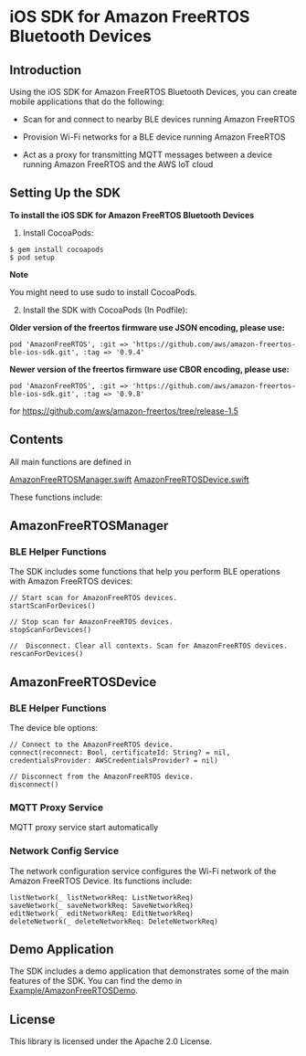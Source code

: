 # iOS SDK for Amazon FreeRTOS Bluetooth Devices

## Introduction

Using the iOS SDK for Amazon FreeRTOS Bluetooth Devices, you can create mobile applications that do the following:

- Scan for and connect to nearby BLE devices running Amazon FreeRTOS

- Provision Wi-Fi networks for a BLE device running Amazon FreeRTOS

- Act as a proxy for transmitting MQTT messages between a device running Amazon FreeRTOS and the AWS IoT cloud

## Setting Up the SDK

**To install the iOS SDK for Amazon FreeRTOS Bluetooth Devices**

1. Install CocoaPods:
```
$ gem install cocoapods
$ pod setup
```

**Note** 

You might need to use sudo to install CocoaPods.

2. Install the SDK with CocoaPods (In Podfile):

**Older version of the freertos firmware use JSON encoding, please use:**

```
pod 'AmazonFreeRTOS', :git => 'https://github.com/aws/amazon-freertos-ble-ios-sdk.git', :tag => '0.9.4'
```

**Newer version of the freertos firmware use CBOR encoding, please use:**

```
pod 'AmazonFreeRTOS', :git => 'https://github.com/aws/amazon-freertos-ble-ios-sdk.git', :tag => '0.9.8'
```
for https://github.com/aws/amazon-freertos/tree/release-1.5


## Contents

All main functions are defined in 

[AmazonFreeRTOSManager.swift](AmazonFreeRTOS/AmazonFreeRTOSManager.swift)
[AmazonFreeRTOSDevice.swift](AmazonFreeRTOS/AmazonFreeRTOSDevice.swift)

These functions include:

## AmazonFreeRTOSManager

### BLE Helper Functions

The SDK includes some functions that help you perform BLE operations with Amazon FreeRTOS devices:

```
// Start scan for AmazonFreeRTOS devices.
startScanForDevices()

// Stop scan for AmazonFreeRTOS devices.
stopScanForDevices()

//  Disconnect. Clear all contexts. Scan for AmazonFreeRTOS devices.
rescanForDevices()
```

## AmazonFreeRTOSDevice

### BLE Helper Functions

The device ble options:

```
// Connect to the AmazonFreeRTOS device.
connect(reconnect: Bool, certificateId: String? = nil, credentialsProvider: AWSCredentialsProvider? = nil)

// Disconnect from the AmazonFreeRTOS device.
disconnect()
```

### MQTT Proxy Service

MQTT proxy service start automatically

### Network Config Service

The network configuration service configures the Wi-Fi network of the Amazon FreeRTOS Device. Its functions include:

```
listNetwork(_ listNetworkReq: ListNetworkReq)
saveNetwork(_ saveNetworkReq: SaveNetworkReq)
editNetwork(_ editNetworkReq: EditNetworkReq)
deleteNetwork(_ deleteNetworkReq: DeleteNetworkReq)
```

## Demo Application

The SDK includes a demo application that demonstrates some of the main features of the SDK. You can find the demo in [Example/AmazonFreeRTOSDemo](Example/AmazonFreeRTOSDemo).

## License

This library is licensed under the Apache 2.0 License. 
